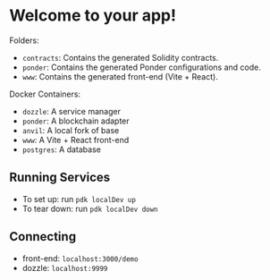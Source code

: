 # Welcome to your app!

Folders:

-   `contracts`: Contains the generated Solidity contracts.
-   `ponder`: Contains the generated Ponder configurations and code.
-   `www`: Contains the generated front-end (Vite + React).

Docker Containers:

-   `dozzle`: A service manager
-   `ponder`: A blockchain adapter
-   `anvil`: A local fork of base
-   `www`: A Vite + React front-end
-   `postgres`: A database

## Running Services

-   To set up: run `pdk localDev up`
-   To tear down: run `pdk localDev down`

## Connecting

-   front-end: `localhost:3000/demo`
-   dozzle: `localhost:9999`
